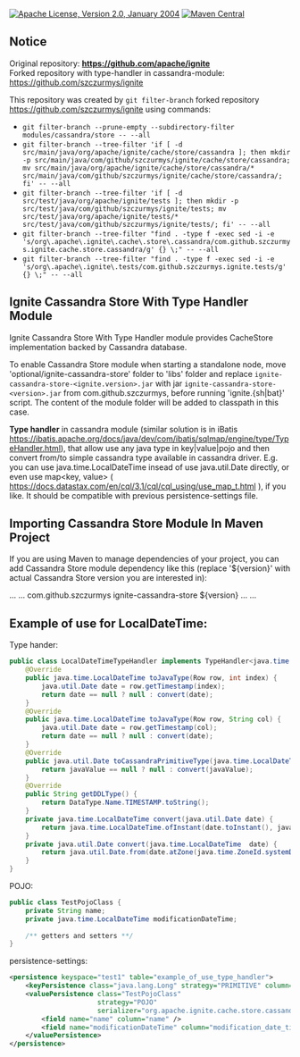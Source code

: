 [![Apache License, Version 2.0, January 2004](https://img.shields.io/github/license/apache/maven.svg?label=License)](license)
[![Maven Central](https://img.shields.io/maven-central/v/com.github.szczurmys/ignite-cassandra-store.svg?label=Maven%20Central)](https://search.maven.org/#search%7Cgav%7C1%7Cg%3A%22com.github.szczurmys%22%20AND%20a%3A%22ignite-cassandra-store%22)

Notice
------
Original repository: **https://github.com/apache/ignite** <br />
Forked repository with type-handler in cassandra-module: https://github.com/szczurmys/ignite

This repository was created by `git filter-branch` forked repository https://github.com/szczurmys/ignite
using commands: 
* `git filter-branch --prune-empty --subdirectory-filter modules/cassandra/store -- --all`
* `git filter-branch --tree-filter 'if [ -d src/main/java/org/apache/ignite/cache/store/cassandra ]; then mkdir -p src/main/java/com/github/szczurmys/ignite/cache/store/cassandra; mv src/main/java/org/apache/ignite/cache/store/cassandra/* src/main/java/com/github/szczurmys/ignite/cache/store/cassandra/; fi' -- --all`
* `git filter-branch --tree-filter 'if [ -d src/test/java/org/apache/ignite/tests ]; then mkdir -p src/test/java/com/github/szczurmys/ignite/tests; mv src/test/java/org/apache/ignite/tests/* src/test/java/com/github/szczurmys/ignite/tests/; fi' -- --all`
* `git filter-branch --tree-filter "find . -type f -exec sed -i -e 's/org\.apache\.ignite\.cache\.store\.cassandra/com.github.szczurmys.ignite.cache.store.cassandra/g' {} \;" -- --all`
* `git filter-branch --tree-filter "find . -type f -exec sed -i -e 's/org\.apache\.ignite\.tests/com.github.szczurmys.ignite.tests/g' {} \;" -- --all`


Ignite Cassandra Store With Type Handler Module
------------------------

Ignite Cassandra Store With Type Handler module provides CacheStore implementation backed by Cassandra database.

To enable Cassandra Store module when starting a standalone node, move 'optional/ignite-cassandra-store' folder to
'libs' folder and replace `ignite-cassandra-store-<ignite.version>.jar` with jar `ignite-cassandra-store-<version>.jar` from com.github.szczurmys, 
before running 'ignite.{sh|bat}' script. The content of the module folder will be added to classpath in this case.

**Type handler** in cassandra module (similar solution is in iBatis https://ibatis.apache.org/docs/java/dev/com/ibatis/sqlmap/engine/type/TypeHandler.html), that allow use any java type in key|value|pojo and then convert from/to simple cassandra type available in cassandra driver.
E.g. you can use java.time.LocalDateTime insead of use java.util.Date directly, or even use map<key, value> ( https://docs.datastax.com/en/cql/3.1/cql/cql_using/use_map_t.html ), if you like.
It should be compatible with previous persistence-settings file.


Importing Cassandra Store Module In Maven Project
-------------------------------------

If you are using Maven to manage dependencies of your project, you can add Cassandra Store module
dependency like this (replace '${version}' with actual Cassandra Store version you are
interested in):

<project xmlns="http://maven.apache.org/POM/4.0.0"
    xmlns:xsi="http://www.w3.org/2001/XMLSchema-instance"
    xsi:schemaLocation="http://maven.apache.org/POM/4.0.0
                        http://maven.apache.org/xsd/maven-4.0.0.xsd">
    ...
    <dependencies>
        ...
        <dependency>
            <groupId>com.github.szczurmys</groupId>
            <artifactId>ignite-cassandra-store</artifactId>
            <version>${version}</version>
        </dependency>
        ...
    </dependencies>
    ...
</project>


Example of use for LocalDateTime:
-------------------------------------

Type hander:
```java
public class LocalDateTimeTypeHandler implements TypeHandler<java.time.LocalDateTime, java.util.Date> {
    @Override 
	public java.time.LocalDateTime toJavaType(Row row, int index) {
        java.util.Date date = row.getTimestamp(index);
        return date == null ? null : convert(date);
    }
    @Override 
	public java.time.LocalDateTime toJavaType(Row row, String col) {
        java.util.Date date = row.getTimestamp(col);
        return date == null ? null : convert(date);
    }
    @Override 
	public java.util.Date toCassandraPrimitiveType(java.time.LocalDateTime javaValue) {
        return javaValue == null ? null : convert(javaValue);
    }
    @Override
    public String getDDLType() {
        return DataType.Name.TIMESTAMP.toString();
    }
    private java.time.LocalDateTime convert(java.util.Date date) {
        return java.time.LocalDateTime.ofInstant(date.toInstant(), java.time.ZoneId.systemDefault());
    }
    private java.util.Date convert(java.time.LocalDateTime  date) {
        return java.util.Date.from(date.atZone(java.time.ZoneId.systemDefault()).toInstant());
    }
}
```

POJO:
```java
public class TestPojoClass {
	private String name;
	private java.time.LocalDateTime modificationDateTime;
	
	/** getters and setters **/
}

```

persistence-settings:
```xml
<persistence keyspace="test1" table="example_of_use_type_handler">
    <keyPersistence class="java.lang.Long" strategy="PRIMITIVE" column="key"/>
    <valuePersistence class="TestPojoClass"
                      strategy="POJO"
                      serializer="org.apache.ignite.cache.store.cassandra.serializer.JavaSerializer">
        <field name="name" column="name" />
        <field name="modificationDateTime" column="modification_date_time" handlerClass="LocalDateTimeTypeHandler" />
    </valuePersistence>
</persistence>
```